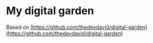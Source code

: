 # My digital garden

Based on [https://github.com/thedevdavid/digital-garden](https://github.com/thedevdavid/digital-garden)


